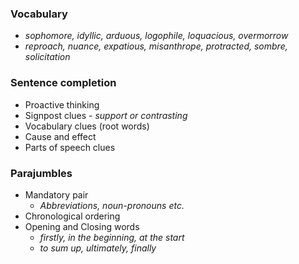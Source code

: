 ### Vocabulary
- *sophomore, idyllic, arduous, logophile, loquacious, overmorrow*
- *reproach, nuance, expatious, misanthrope, protracted, sombre, solicitation*
### Sentence completion
- Proactive thinking
- Signpost clues - *support or contrasting*
- Vocabulary clues (root words)
- Cause and effect
- Parts of speech clues
### Parajumbles
- Mandatory pair 
    - *Abbreviations, noun-pronouns etc.*
- Chronological ordering
- Opening and Closing words
    - *firstly, in the beginning, at the start*
    - *to sum up, ultimately, finally*